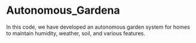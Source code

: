 # Autonomous_Gardena
In this code, we have developed an autonomous garden system for homes to maintain humidity, weather, soil, and various features.
